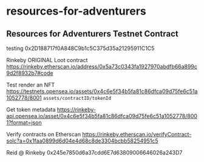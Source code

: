 # resources-for-adventurers

## Resources for Adventurers Testnet Contract

testing
0x2D188717f0A848C9b1c5C375d35a21295911C1C5








Rinkeby ORIGINAL Loot contract
https://rinkeby.etherscan.io/address/0x5a73c0343fa1927970abdfb66a899c9d2f8932b7#code

Test render an NFT
https://testnets.opensea.io/assets/0x4c6e5f34b5fa81c86dfca09d75fe6c51a1052778/8001
`assets/contractID/tokenId`

Get token metadata
https://rinkeby-api.opensea.io/asset/0x4c6e5f34b5fa81c86dfca09d75fe6c51a1052778/8001?format=json



Verify contracts on Etherscan
https://rinkeby.etherscan.io/verifyContract-solc?a=0x1faa0899d6d04e4d68c8de3304bcbb58254951c5




Reid @ Rinkeby
0x245e7850d6a37cdd6E7d63809006646026a243D7



